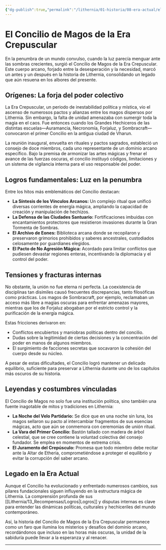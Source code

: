 ```yaml
---
{"dg-publish":true,"permalink":"/lithernia/01-historia/08-era-actual/el-concilio-de-magos-de-la-era-crepuscular/","title":"El Concilio de Magos de la Era Crepuscular","tags":["lithernia","organizacion","magia"]}
---
```


# El Concilio de Magos de la Era Crepuscular

En la penumbra de un mundo convulso, cuando la luz parecía menguar ante las sombras crecientes, surgió el Concilio de Magos de la Era Crepuscular. Este cuerpo arcano, forjado entre la desesperación y la necesidad, marcó un antes y un después en la historia de Lithernia, consolidando un legado que aún resuena en los albores del presente.

## Orígenes: La forja del poder colectivo

La Era Crepuscular, un periodo de inestabilidad política y mística, vio el ascenso de numerosos pactos y alianzas entre los magos dispersos por Lithernia. Sin embargo, la falta de unidad amenazaba con sumergir toda la magia en el caos. Fue entonces cuando los Grandes Hechiceros de las distintas escuelas—Auramancia, Necronomía, Forjaluz, y Sombracraft—convocaron el primer Concilio en la antigua ciudad de Vharun.

La reunión inaugural, envuelta en rituales y pactos sagrados, estableció un consejo de doce miembros, cada uno representante de un dominio arcano específico. Bajo la premisa de armonizar las artes mágicas y frenar el avance de las fuerzas oscuras, el concilio instituyó códigos, limitaciones y un sistema de vigilancia interna para el uso responsable del poder.

## Logros fundamentales: Luz en la penumbra

Entre los hitos más emblemáticos del Concilio destacan:

- **La Síntesis de los Vínculos Arcanos:** Un complejo ritual que unificó diversas corrientes de energía mágica, ampliando la capacidad de creación y manipulación de hechizos.
- **La Defensa de las Ciudades Santuario:** Fortificaciones imbuidas con encantamientos protectores que resistieron invasiones durante la Gran Tormenta de Sombras.
- **El Archivo de Eones:** Biblioteca arcana donde se recopilaron y preservaron grimorios prohibidos y saberes ancestrales, custodiados celosamente por guardianes elegidos.
- **El Pacto de No Agresión Mágica:** Acordado para limitar conflictos que pudiesen devastar regiones enteras, incentivando la diplomacia y el control del poder.

## Tensiones y fracturas internas

No obstante, la unión no fue eterna ni perfecta. La coexistencia de disciplinas tan disímiles causó frecuentes discrepancias, tanto filosóficas como prácticas. Los magos de Sombracraft, por ejemplo, reclamaban un acceso más libre a magias oscuras para enfrentar amenazas mayores, mientras que los de Forjaluz abogaban por el estricto control y la purificación de la energía mágica.

Estas fricciones derivaron en:

- Conflictos encubiertos y maniobras políticas dentro del concilio.
- Dudas sobre la legitimidad de ciertas decisiones y la concentración del poder en manos de algunos miembros.
- El surgimiento de facciones secretas que socavaron la cohesión del cuerpo desde su núcleo.

A pesar de estas dificultades, el Concilio logró mantener un delicado equilibrio, suficiente para preservar a Lithernia durante uno de los capítulos más oscuros de su historia.

## Leyendas y costumbres vinculadas

El Concilio de Magos no solo fue una institución política, sino también una fuente inagotable de mitos y tradiciones en Lithernia:

- **La Noche del Velo Partidario:** Se dice que en una noche sin luna, los magos sellaron su pacto al intercambiar fragmentos de sus esencias mágicas, acto que aún se conmemora con ceremonias de unión ritual.
- **La Vara del Primer Concilio:** Bastón tallado con madera de árbol celestial, que se cree contiene la voluntad colectiva del consejo fundador. Se emplea en momentos de extrema crisis.
- **El Juramento del Crepúsculo:** Promesa que todo miembro debe recitar ante la Altar de Etheria, comprometiéndose a proteger el equilibrio y evitar la corrupción del saber arcano.

## Legado en la Era Actual

Aunque el Concilio ha evolucionado y enfrentado numerosos cambios, sus pilares fundacionales siguen influyendo en la estructura mágica de Lithernia. La comprensión profunda de sus [[Lithernia/13_Recompensas/Logros\|Logros]] y disputas internas es clave para entender las dinámicas políticas, culturales y hechiceriles del mundo contemporáneo.

Así, la historia del Concilio de Magos de la Era Crepuscular permanece como un faro que ilumina los misterios y desafíos del dominio arcano, recordándonos que incluso en las horas más oscuras, la unidad de la sabiduría puede llevar a la esperanza y al renacer.

---